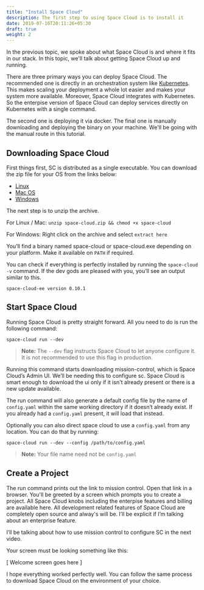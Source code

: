 ```yaml
---
title: "Install Space Cloud"
description: The first step to using Space Cloud is to install it
date: 2019-07-16T20:11:26+05:30
draft: true
weight: 2
---
```


In the previous topic, we spoke about what Space Cloud is and where it fits in our stack. In this topic, we'll talk about getting Space Cloud up and running.

There are three primary ways you can deploy Space Cloud. The recommended one is directly in an orchestration system like [Kubernetes](https://kubernetes.io). This makes scaling your deployment a whole lot easier and makes your system more available. Moreover, Space Cloud integrates with Kubernetes. So the enterpise version of Space Cloud can deploy services directly on Kubernetes with a single command.

The second one is deploying it via docker. The final one is manually downloading and deploying the binary on your machine. We'll be going with the manual route in this tutorial.

## Downloading Space Cloud

First things first, SC is distributed as a single executable. You can download the zip file for your OS from the links below:

- [Linux](https://spaceuptech.com/downloads/linux/space-cloud.zip)
- [Mac OS](https://spaceuptech.com/downloads/darwin/space-cloud.zip)
- [Windows](https://spaceuptech.com/downloads/windows/space-cloud.zip)


The next step is to unzip the archive.

For Linux / Mac: `unzip space-cloud.zip && chmod +x space-cloud`

For Windows: Right click on the archive and select `extract here`

You’ll find a binary named space-cloud or space-cloud.exe depending on your platform. Make it available on `PATH` if required.


You can check if everything is perfectly installed by running the `space-cloud -v` command. If the dev gods are pleased with you, you’ll see an output similar to this.

```
space-cloud-ee version 0.10.1
```

## Start Space Cloud

Running Space Cloud is pretty straight forward. All you need to do is run the following command:

```
space-cloud run --dev
```

> **Note:** The `--dev` flag instructs Space Cloud to let anyone configure it. It is not recommended to use this flag in production.

Running this command starts downloading mission-control, which is Space Cloud’s Admin UI. We’ll be needing this to configure sc. Space Cloud is smart enough to download the ui only if it isn't already present or there is a new update available.

The run command will also generate a default config file by the name of `config.yaml` within the same working directory if it doesn’t already exist. If you already had a `config.yaml` present, it will load that instead.

Optionally you can also direct space cloud to use a `config.yaml` from any location. You can do that by running:

```
space-cloud run --dev --config /path/to/config.yaml
```

> **Note:** Your file name need not be `config.yaml`

## Create a Project

The run command prints out the link to mission control. Open that link in a browser. You'll be greeted by a screen which prompts you to create a project. All Space Cloud knobs including the enterpise features and billing are available here. All development related features of Space Cloud are completely open source and alway's will be. I’ll be explicit if I’m talking about an enterprise feature. 

I’ll be talking about how to use mission control to configure SC in the next video.

Your screen must be looking something like this:

[ Welcome screen goes here ]

I hope everything worked perfectly well. You can follow the same process to download Space Cloud on the environment of your choice. 
